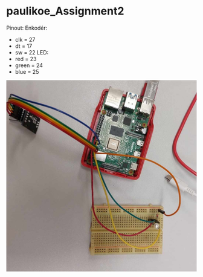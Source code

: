 # paulikoe_Assignment2
Pinout:
Enkodér:
- clk = 27
- dt = 17
- sw = 22
LED:
- red = 23
- green = 24
- blue = 25

<img src="Circuit.jpg" alt="Zapojení obvodu">
